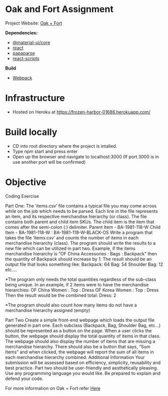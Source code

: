 # Oak and Fort Assignment


Project Website: [Oak + Fort](https://frozen-harbor-01686.herokuapp.com/)


**Dependencies:**
- [@material-ui/core](https://www.npmjs.com/package/@material-ui/core)
- [react](https://www.npmjs.com/package/react)
- [papaparse](https://www.npmjs.com/package/papaparse)
- [react-scripts](https://www.npmjs.com/package/react-scripts)


**Build**
- [Webpack](https://www.npmjs.com/package/webpack)



# Infrastructure

- Hosted on Heroku at  https://frozen-harbor-01686.herokuapp.com/


# Build locally

- CD into root directory where the project is intalled.
- Type npm start and press enter
- Open up the browser and navigate to localhost:3000 (If port 3000 is in use another port will be confirmed)



# Objective

Coding Exercise

Part One:
The ‘items.csv’ file contains a typical file you may come across while on the job which needs
to be parsed. Each line in the file represents an item, and its respective merchandise
hierarchy (or class).
The file contains both parent and child item SKUs. The child item is the item that comes
after the semi-colon (:) delimiter.
Parent Item - BA-1981-118-W
Child Item - BA-1981-118-W : BA-1981-118-W-BLACK-OS
Write a program that takes the file ‘items.csv’ and counts the number of items in each
merchandise hierarchy (class). The program should write the results to a new file which can
be utilized in part two.
Example, if the items merchandise hierarchy is “OF China Accessories : Bags : Backpack”
then the quantity of Backpack should increase by 1. The result should be an output file that
looks something like:
Backpack: 64
Bag: 54
Shoulder Bag: 12
etc.…

*The program only needs the total quantities regardless of the sub-class being unique. In
an example, if 2 items were to have the merchandise hierarchies:
OF China Women : Top : Dress
OF Korea Women : Top : Dress
Then the result would be the combined total:
Dress: 2

*The program should also count how many items do not have a merchandise hierarchy
assigned (empty)


Part Two
Create a simple front-end webpage which loads the output file generated in part one. Each
subclass (Backpack, Bag, Shoulder Bag, etc...) should be represented as a button on the
page. When a user clicks the button, the webpage should display the total quantity of items
in that class. The webpage should also display the number of items that are missing a
merchandise hierarchy.
There should also be a button that says, “Sum Items” and when clicked, the webpage will
report the sum of all items in each merchandise hierarchy combined.
Additional Information
Your submission will be assessed based on efficiency, simplicity, reusability and best
practice.
Part two should be user-friendly and aesthetically pleasing.
Use any programming language you would like.
Be prepared to explain and defend your code.

 
 For more information on Oak + Fort refer [Here](https://ca.oakandfort.com/)
 

